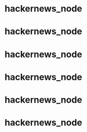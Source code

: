 # hackernews_node
# hackernews_node
# hackernews_node
# hackernews_node
# hackernews_node
# hackernews_node
